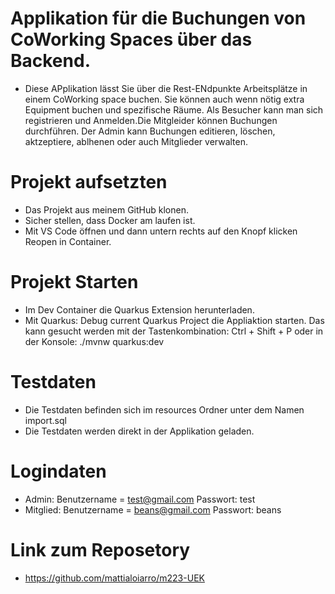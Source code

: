 # Applikation für die Buchungen von CoWorking Spaces über das Backend.
- Diese APplikation lässt Sie über die Rest-ENdpunkte Arbeitsplätze in einem CoWorking space buchen. Sie können auch wenn nötig extra Equipment buchen und spezifische Räume. Als Besucher kann man sich registrieren und Anmelden.Die Mitgleider können Buchungen durchführen. Der Admin kann Buchungen editieren, löschen, aktzeptiere, ablhenen oder auch Mitglieder verwalten.

# Projekt aufsetzten
- Das Projekt aus meinem GitHub klonen.
- Sicher stellen, dass Docker am laufen ist.
- Mit VS Code öffnen und dann untern rechts auf den Knopf klicken Reopen in Container.

# Projekt Starten
- Im Dev Container die Quarkus Extension herunterladen.
- Mit Quarkus: Debug current Quarkus Project die Appliaktion starten. Das kann gesucht werden mit der Tastenkombination: Ctrl + Shift + P oder in der Konsole: ./mvnw quarkus:dev

# Testdaten
- Die Testdaten befinden sich im resources Ordner unter dem Namen import.sql
- Die Testdaten werden direkt in der Applikation geladen.

# Logindaten
- Admin: Benutzername = test@gmail.com Passwort: test
- Mitglied: Benutzername = beans@gmail.com Passwort: beans

# Link zum Reposetory
- https://github.com/mattialoiarro/m223-UEK

